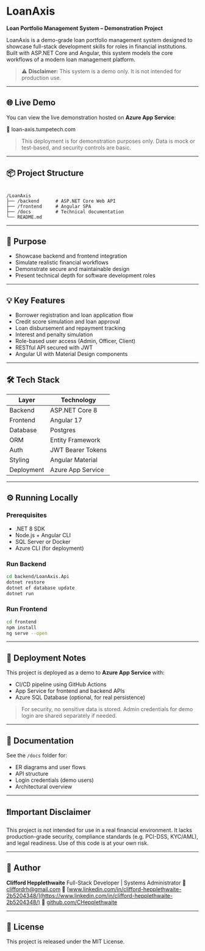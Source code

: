 # LoanAxis

**Loan Portfolio Management System – Demonstration Project**

LoanAxis is a demo-grade loan portfolio management system designed to showcase full-stack development skills for roles in financial institutions. 
Built with ASP.NET Core and Angular, this system models the core workflows of a modern loan management platform.

> ⚠️ **Disclaimer:** This system is a demo only. It is not intended for production use.

---

## 🌐 Live Demo

You can view the live demonstration hosted on **Azure App Service**:

🔗 loan-axis.tumpetech.com

> This deployment is for demonstration purposes only. Data is mock or test-based, and security controls are basic.

---

## 📦 Project Structure

```

/LoanAxis
├── /backend      # ASP.NET Core Web API
├── /frontend     # Angular SPA
├── /docs         # Technical documentation
└── README.md

````

---

## 🎯 Purpose

- Showcase backend and frontend integration
- Simulate realistic financial workflows
- Demonstrate secure and maintainable design
- Present technical depth for software development roles

---

## 💡 Key Features

- Borrower registration and loan application flow
- Credit score simulation and loan approval
- Loan disbursement and repayment tracking
- Interest and penalty simulation
- Role-based user access (Admin, Officer, Client)
- RESTful API secured with JWT
- Angular UI with Material Design components

---

## 🛠️ Tech Stack

| Layer       | Technology         |
|-------------|--------------------|
| Backend     | ASP.NET Core 8     |
| Frontend    | Angular 17         |
| Database    | Postgres        |
| ORM         | Entity Framework   |
| Auth        | JWT Bearer Tokens  |
| Styling     | Angular Material   |
| Deployment  | Azure App Service  |

---

## ⚙️ Running Locally

### Prerequisites

- .NET 8 SDK
- Node.js + Angular CLI
- SQL Server or Docker
- Azure CLI (for deployment)

### Run Backend

```bash
cd backend/LoanAxis.Api
dotnet restore
dotnet ef database update
dotnet run
````

### Run Frontend

```bash
cd frontend
npm install
ng serve --open
```

---

## 🚀 Deployment Notes

This project is deployed as a demo to **Azure App Service** with:

* CI/CD pipeline using GitHub Actions
* App Service for frontend and backend APIs
* Azure SQL Database (optional, for real persistence)

> For security, no sensitive data is stored. Admin credentials for demo login are shared separately if needed.

---

## 📄 Documentation

See the `/docs` folder for:

* ER diagrams and user flows
* API structure
* Login credentials (demo users)
* Architectural overview

---

## ❗Important Disclaimer

This project is not intended for use in a real financial environment. It lacks production-grade security, compliance standards (e.g. PCI-DSS, KYC/AML), and legal readiness. Use of this code is at your own risk.

---

## 👤 Author

**Clifford Hepplethwaite**
Full-Stack Developer | Systems Administrator
📧 [cliffordrh@gmail.com](mailto:cliffordrh@egmail.com.com)
🔗 [www.linkedin.com/in/clifford-hepplethwaite-2b5204348/](https://www.linkedin.com/in/clifford-hepplethwaite-2b5204348/)
🐙 [github.com/CHepplethwaite](https://github.com/CHepplethwaite)

---

## 📃 License

This project is released under the MIT License.

```
